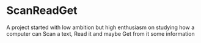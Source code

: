 # ScanReadGet
A project started with low ambition but high enthusiasm on studying how a computer can Scan a text, Read it and maybe Get from it some information
